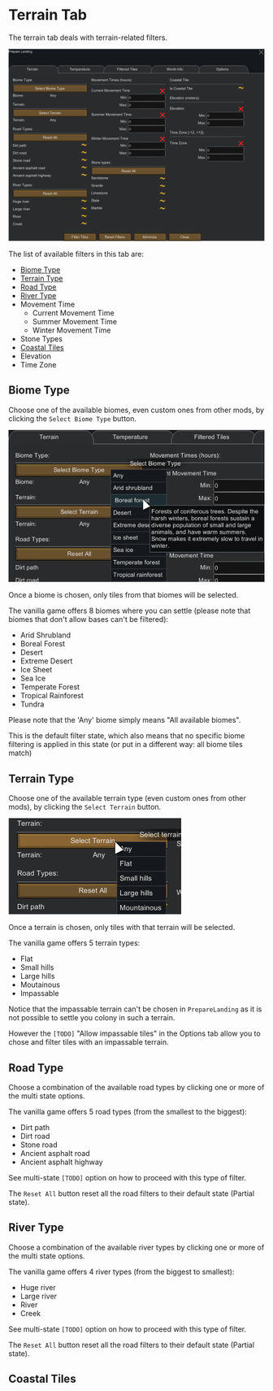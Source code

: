 Terrain Tab
===========

The terrain tab deals with terrain-related filters.

![Terrain tab](assets/terrain_tab.png)

The list of available filters in this tab are:

- [Biome Type](#biome-type)
- [Terrain Type](#terrain-type)
- [Road Type](#road-type)
- [River Type](#river-type)
- Movement Time
    - Current Movement Time
    - Summer Movement Time
    - Winter Movement Time
- Stone Types
- [Coastal Tiles](#coastal-tiles)
- Elevation
- Time Zone

Biome Type
----------

Choose one of the available biomes, even custom ones from other mods, by clicking the `Select Biome Type` button.

![biomes selection](assets/biomes.png)

Once a biome is chosen, only tiles from that biomes will be selected.

The vanilla game offers 8 biomes where you can settle (please note that biomes that don't allow bases can't be filtered):

- Arid Shrubland
- Boreal Forest
- Desert
- Extreme Desert
- Ice Sheet
- Sea Ice
- Temperate Forest
- Tropical Rainforest
- Tundra

Please note that the 'Any' biome simply means "All available biomes".

This is the default filter state, which also means that no specific biome filtering is applied in this state (or put in a different way: all biome tiles match)

Terrain Type
------------

Choose one of the available terrain type (even custom ones from other mods), by clicking the `Select Terrain` button.

![terrain selection](assets/select_terrain.png)

Once a terrain is chosen, only tiles with that terrain will be selected.

The vanilla game offers 5 terrain types:

- Flat
- Small hills
- Large hills
- Moutainous
- Impassable

Notice that the impassable terrain can't be chosen in `PrepareLanding` as it is not possible to settle you colony in such a terrain.

However the `[TODO]` "Allow impassable tiles" in the Options tab allow you to chose and filter tiles with an impassable terrain.

Road Type
---------

Choose a combination of the available road types by clicking one or more of the multi state options.

The vanilla game offers 5 road types (from the smallest to the biggest):

- Dirt path
- Dirt road
- Stone road
- Ancient asphalt road
- Ancient asphalt highway

See multi-state `[TODO]` option on how to proceed with this type of filter.

The `Reset All` button reset all the road filters to their default state (Partial state).

River Type
----------

Choose a combination of the available river types by clicking one or more of the multi state options.

The vanilla game offers 4 river types (from the biggest to smallest):

- Huge river
- Large river
- River
- Creek

See multi-state `[TODO]` option on how to proceed with this type of filter.

The `Reset All` button reset all the road filters to their default state (Partial state).


Coastal Tiles
-------------